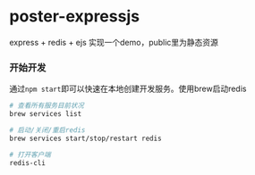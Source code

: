 # poster-expressjs

express + redis + ejs 实现一个demo，public里为静态资源

### 开始开发

通过`npm start`即可以快速在本地创建开发服务。使用brew启动redis

```bash
# 查看所有服务目前状况
brew services list

# 启动/关闭/重启redis
brew services start/stop/restart redis

# 打开客户端
redis-cli
```